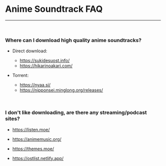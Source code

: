 # **Anime Soundtrack FAQ**

---

&nbsp;

### **Where can I download high quality anime soundtracks?**

- Direct download:
  - https://sukidesuost.info/
  - https://hikarinoakari.com/
   

- Torrent:
  - https://nyaa.si/
  - https://nipponsei.minglong.org/releases/

&nbsp;

### **I don't like downloading, are there any streaming/podcast sites?**

- https://listen.moe/
   

- https://animemusic.org/


- https://themes.moe/
   

- https://ostlist.netlify.app/

&nbsp;
